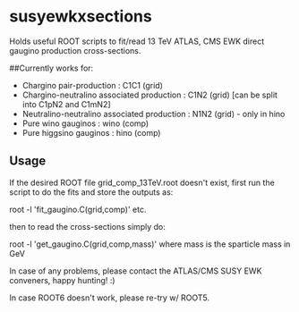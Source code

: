 # susyewkxsections

Holds useful ROOT scripts to fit/read 13 TeV ATLAS, CMS EWK direct gaugino production cross-sections.

##Currently works for:

* Chargino pair-production                    : C1C1 (grid)
* Chargino-neutralino associated production   : C1N2 (grid) [can be split into C1pN2 and C1mN2]
* Neutralino-neutralino associated production : N1N2 (grid) - only in hino
* Pure wino gauginos     : wino                    (comp)
* Pure higgsino gauginos : hino                    (comp)

## Usage

If the desired ROOT file grid_comp_13TeV.root doesn't exist, first run the script to do the fits and store the outputs as:

root -l 'fit_gaugino.C(grid,comp)' etc.

then to read the cross-sections simply do:

root -l 'get_gaugino.C(grid,comp,mass)' where mass is the sparticle mass in GeV

In case of any problems, please contact the ATLAS/CMS SUSY EWK conveners, happy hunting! :)

In case ROOT6 doesn't work, please re-try w/ ROOT5.

